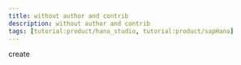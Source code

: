 ```yaml
---
title: without author and contrib
description: without author and contrib
tags: [tutorial:product/hana_studio, tutorial:product/sapHana]
---
```


create